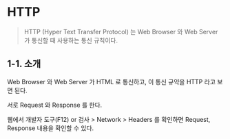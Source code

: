 # HTTP

> HTTP (Hyper Text Transfer Protocol) 는  Web Browser 와 Web Server 가 통신할 때 사용하는 통신 규칙이다.

## 1-1. 소개

Web Browser 와 Web Server 가 HTML 로 통신하고, 이 통신 규약을 HTTP 라고 보면 된다.

서로 Request 와 Response 를 한다.

웹에서 개발자 도구(F12) or 검사 > Network > Headers 를 확인하면 Request, Response 내용을 확인할 수 있다.